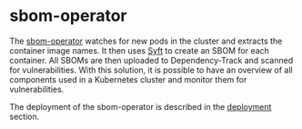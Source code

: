 # sbom-operator

The [sbom-operator](https://github.com/ckotzbauer/sbom-operator) watches for new pods in the cluster and extracts the container image names. It then uses [Syft](https://github.com/anchore/syft) to create an SBOM for each container. All SBOMs are then uploaded to Dependency-Track and scanned for vulnerabilities. With this solution, it is possible to have an overview of all components used in a Kubernetes cluster and monitor them for vulnerabilities.

The deployment of the sbom-operator is described in the [deployment](deployment/README.md) section.
